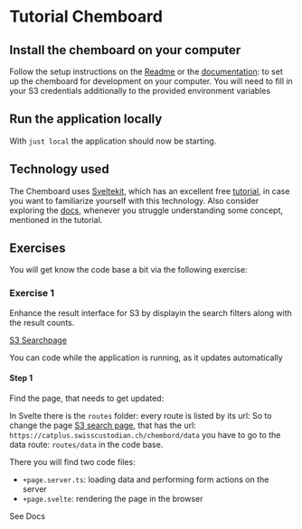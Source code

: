 # Tutorial Chemboard

## Install the chemboard on your computer

Follow the setup instructions on the [Readme](https://github.com/sdsc-ordes/catplus-chembord) or the [documentation](https://sdsc-ordes.github.io/catplus-docs/frontend/#setup): to set up the chemboard for development on your computer. You will need to fill in your S3 credentials additionally to the provided environment variables

## Run the application locally

With `just local` the application should now be starting.

## Technology used

The Chemboard uses [Sveltekit](https://svelte.dev/), which has an excellent free [tutorial](https://svelte.dev/tutorial/svelte/welcome-to-svelte), in case you want to familiarize yourself with this technology. Also consider exploring the [docs](https://svelte.dev/docs), whenever you struggle understanding some concept, mentioned in the tutorial.

## Exercises

You will get know the code base a bit via the following exercise:

### Exercise 1

Enhance the result interface for S3 by displayin the search filters along with the result counts.

[S3 Searchpage](https://sdsc-ordes.github.io/catplus-docs/frontend/#data)

You can code while the application is running, as it updates automatically

#### Step 1

Find the page, that needs to get updated:

In Svelte there is the `routes` folder: every route is listed by its url: So to change the page [S3 search page](https://catplus.swisscustodian.ch/chembord/data), that has the url: `https://catplus.swisscustodian.ch/chembord/data` you have to go to the data route: `routes/data` in the code base.

There you will find two code files:

- `+page.server.ts`: loading data and performing form actions on the server
- `+page.svelte`: rendering the page in the browser

See Docs

